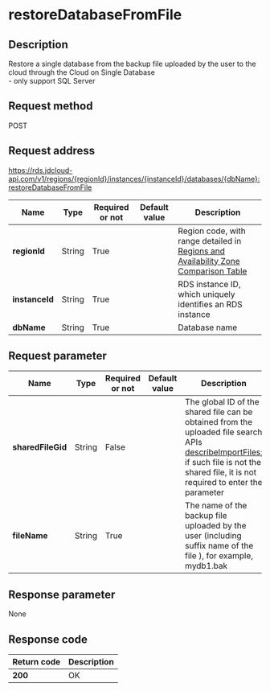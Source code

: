 # restoreDatabaseFromFile


## Description
Restore a single database from the backup file uploaded by the user to the cloud through the Cloud on Single Database<br>- only support SQL Server

## Request method
POST

## Request address
https://rds.jdcloud-api.com/v1/regions/{regionId}/instances/{instanceId}/databases/{dbName}:restoreDatabaseFromFile

|Name|Type|Required or not|Default value|Description|
|---|---|---|---|---|
|**regionId**|String|True| |Region code, with range detailed in [Regions and Availability Zone Comparison Table](../Enum-Definitions/Regions-AZ.md)|
|**instanceId**|String|True| |RDS instance ID, which uniquely identifies an RDS instance|
|**dbName**|String|True| |Database name|

## Request parameter
|Name|Type|Required or not|Default value|Description|
|---|---|---|---|---|
|**sharedFileGid**|String|False| |The global ID of the shared file can be obtained from the uploaded file search APIs [describeImportFiles](../Cloud-on-Single-Database/describeImportFiles.md); if such file is not the shared file, it is not required to enter the parameter|
|**fileName**|String|True| |The name of the backup file uploaded by the user (including suffix name of the file ), for example, mydb1.bak|


## Response parameter
None


## Response code
|Return code|Description|
|---|---|
|**200**|OK|
